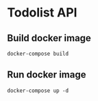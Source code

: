 # Todolist API

## Build docker image
```
docker-compose build
```

## Run docker image
```
docker-compose up -d
```
